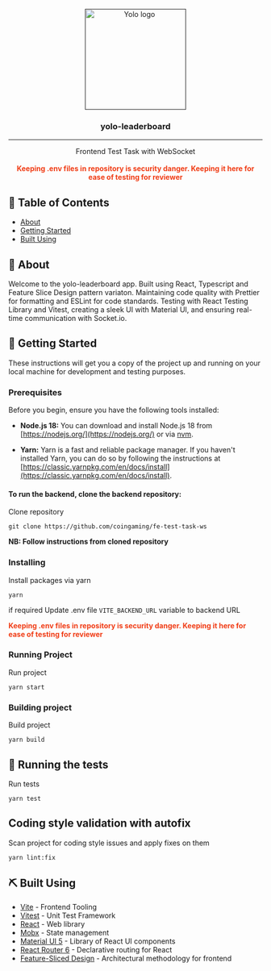 <p align="center">
  <a href="" rel="noopener">
 <img width=200px height=200px src="https://yolo.com/wp-content/themes/CoinGaming/img/coingaming.svg" alt="Yolo logo"></a>
</p>

<h3 align="center">yolo-leaderboard</h3>

---

<p align="center"> Frontend Test Task with WebSocket
    <br>
    <br>
    <strong style="color:#f03c15;">Keeping .env files in repository is security danger. Keeping it here for ease of testing for reviewer</strong>
</p>

## 📝 Table of Contents

- [About](#about)
- [Getting Started](#getting_started)
- [Built Using](#built_using)

## 🧐 About <a name = "about"></a>

Welcome to the yolo-leaderboard app. Built using React, Typescript and Feature Slice Design pattern variaton. Maintaining code quality with Prettier for formatting and ESLint for code standards. Testing with React Testing Library and Vitest, creating a sleek UI with Material UI, and ensuring real-time communication with Socket.io.
## 🏁 Getting Started <a name = "getting_started"></a>

These instructions will get you a copy of the project up and running on your local machine for development and testing purposes. 

### Prerequisites

Before you begin, ensure you have the following tools installed:

- **Node.js 18:** You can download and install Node.js 18 from [https://nodejs.org/](https://nodejs.org/) or via [nvm](https://github.com/nvm-sh/nvm).

- **Yarn:** Yarn is a fast and reliable package manager. If you haven't installed Yarn, you can do so by following the instructions at [https://classic.yarnpkg.com/en/docs/install](https://classic.yarnpkg.com/en/docs/install).

#### To run the backend, clone the backend repository:
Clone repository
```
git clone https://github.com/coingaming/fe-test-task-ws
```
**NB: Follow instructions from cloned repository**  

### Installing


Install packages via yarn

```
yarn
```
if required Update .env file `VITE_BACKEND_URL` variable to backend URL

<strong style="color:#f03c15;">Keeping .env files in repository is security danger. Keeping it here for ease of testing for reviewer</strong>

### Running Project
Run project
```
yarn start
```

### Building project

Build project
```
yarn build
```

## 🔧 Running the tests <a name = "tests"></a>

Run tests 
```
yarn test
```

## Coding style validation with autofix

Scan project for coding style issues and apply fixes on them

```
yarn lint:fix
```

## ⛏️ Built Using <a name = "built_using"></a>

- [Vite](https://vitejs.dev) - Frontend Tooling
- [Vitest](https://vitest.dev/) - Unit Test Framework
- [React](https://react.dev) - Web library
- [Mobx](https://mobx.js.org/react-integration.html) - State management
- [Material UI 5](https://mui.com/material-ui/getting-started/) - Library of React UI components
- [React Router 6](https://reactrouter.com/en/6.16.0) - Declarative routing for React
- [Feature-Sliced Design](https://feature-sliced.design) - Architectural methodology for frontend 

